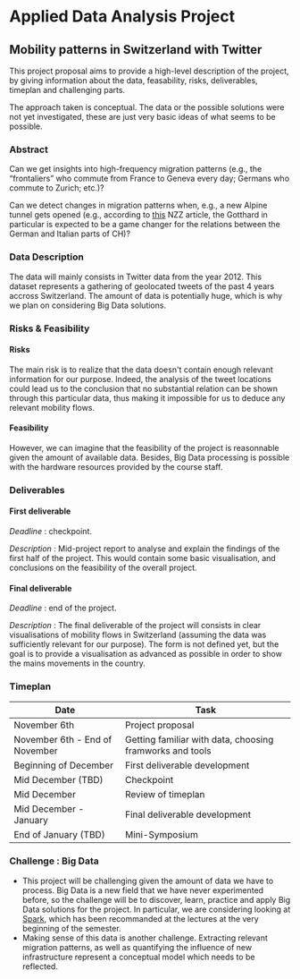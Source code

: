 # Applied Data Analysis Project
## Mobility patterns in Switzerland with Twitter

This project proposal aims to provide a high-level description of the project, by giving information about the data, feasability, risks, deliverables, timeplan and challenging parts.

The approach taken is conceptual. The data or the possible solutions were not yet investigated, these are just very basic ideas of what seems to be possible.

### Abstract
Can we get insights into high-frequency migration patterns (e.g., the “frontaliers” who commute from France to Geneva every day; Germans who commute to Zurich; etc.)? 

Can we detect changes in migration patterns when, e.g., a new Alpine tunnel gets opened (e.g., according to [this](http://www.nzz.ch/tessin/der-polentagraben-lockt-1.18108822) NZZ article, the Gotthard in particular is expected to be a game changer for the relations between the German and Italian parts of CH)?

### Data Description
The data will mainly consists in Twitter data from the year 2012. This dataset represents a gathering of geolocated tweets of the past 4 years accross Switzerland. The amount of data is potentially huge, which is why we plan on considering Big Data solutions.

### Risks & Feasibility
#### Risks
The main risk is to realize that the data doesn't contain enough relevant information for our purpose. Indeed, the analysis of the tweet locations could lead us to the conclusion that no substantial relation can be shown through this particular data, thus making it impossible for us to deduce any relevant mobility flows.

#### Feasibility
However, we can imagine that the feasibility of the project is reasonnable given the amount of available data. 
Besides, Big Data processing is possible with the hardware resources provided by the course staff.


### Deliverables

#### First deliverable
*Deadline* : checkpoint.

*Description* : Mid-project report to analyse and explain the findings of the first half of the project. This would contain some basic visualisation, and conclusions on the feasibility of the overall project.

#### Final deliverable
*Deadline* : end of the project.

*Description* : The final deliverable of the project will consists in clear visualisations of mobility flows in Switzerland (assuming the data was sufficiently relevant for our purpose). The form is not defined yet, but the goal is to provide a visualisation as advanced as possible in order to show the mains movements in the country.

### Timeplan

| Date | Task |
|------|------|
| November 6th | Project proposal |
| November 6th - End of November | Getting familiar with data, choosing framworks and tools |
| Beginning of December | First deliverable development |
| Mid December (TBD) | Checkpoint |
| Mid December | Review of timeplan |
| Mid December - January | Final deliverable development |
| End of January (TBD) | Mini-Symposium |

### Challenge : Big Data

- This project will be challenging given the amount of data we have to process. Big Data is a new field that we have never experimented before, so the challenge will be to discover, learn, practice and apply Big Data solutions for the project. In particular, we are considering looking at [Spark](http://spark.apache.org), which has been recommanded at the lectures at the very beginning of the semester.
- Making sense of this data is another challenge. Extracting relevant migration patterns,
as well as quantifying the influence of new infrastructure represent a conceptual model which needs to
be reflected.